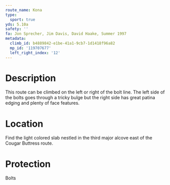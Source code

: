 ```yaml
---
route_name: Kona
type:
  sport: true
yds: 5.10a
safety: ''
fa: Jon Sprecher, Jim Davis, David Haake, Summer 1997
metadata:
  climb_id: b4889842-e1be-41a1-9cb7-1d1418f96a82
  mp_id: '119707677'
  left_right_index: '12'
---
```

# Description
This route can be climbed on the left or right of the bolt line. The left side of the bolts goes through a tricky bulge but the right side has great patina edging and plenty of face features.

# Location
Find the light colored slab nestled in the third major alcove east of the Cougar Buttress route.

# Protection
Bolts
